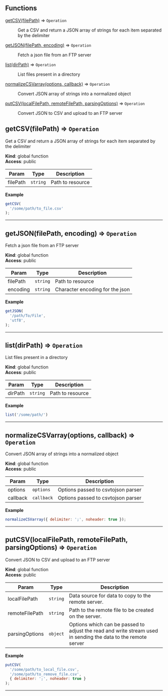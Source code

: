 ## Functions

<dl>
<dt><a href="#getCSV">getCSV(filePath)</a> ⇒ <code>Operation</code></dt>
<dd><p>Get a CSV and return a JSON array of strings for each item separated by the delimiter</p>
</dd>
<dt><a href="#getJSON">getJSON(filePath, encoding)</a> ⇒ <code>Operation</code></dt>
<dd><p>Fetch a json file from an FTP server</p>
</dd>
<dt><a href="#list">list(dirPath)</a> ⇒ <code>Operation</code></dt>
<dd><p>List files present in a directory</p>
</dd>
<dt><a href="#normalizeCSVarray">normalizeCSVarray(options, callback)</a> ⇒ <code>Operation</code></dt>
<dd><p>Convert JSON array of strings into a normalized object</p>
</dd>
<dt><a href="#putCSV">putCSV(localFilePath, remoteFilePath, parsingOptions)</a> ⇒ <code>Operation</code></dt>
<dd><p>Convert JSON to CSV and upload to an FTP server</p>
</dd>
</dl>

<a name="getCSV"></a>

## getCSV(filePath) ⇒ <code>Operation</code>
Get a CSV and return a JSON array of strings for each item separated by the delimiter

**Kind**: global function  
**Access**: public  

| Param | Type | Description |
| --- | --- | --- |
| filePath | <code>string</code> | Path to resource |

**Example**  
```js
getCSV(
  '/some/path/to_file.csv'
);
```

* * *

<a name="getJSON"></a>

## getJSON(filePath, encoding) ⇒ <code>Operation</code>
Fetch a json file from an FTP server

**Kind**: global function  
**Access**: public  

| Param | Type | Description |
| --- | --- | --- |
| filePath | <code>string</code> | Path to resource |
| encoding | <code>string</code> | Character encoding for the json |

**Example**  
```js
getJSON(
  '/path/To/File',
  'utf8',
);
```

* * *

<a name="list"></a>

## list(dirPath) ⇒ <code>Operation</code>
List files present in a directory

**Kind**: global function  
**Access**: public  

| Param | Type | Description |
| --- | --- | --- |
| dirPath | <code>string</code> | Path to resource |

**Example**  
```js
list('/some/path/')
```

* * *

<a name="normalizeCSVarray"></a>

## normalizeCSVarray(options, callback) ⇒ <code>Operation</code>
Convert JSON array of strings into a normalized object

**Kind**: global function  
**Access**: public  

| Param | Type | Description |
| --- | --- | --- |
| options | <code>options</code> | Options passed to csvtojson parser |
| callback | <code>callback</code> | Options passed to csvtojson parser |

**Example**  
```js
normalizeCSVarray({ delimiter: ';', noheader: true });
```

* * *

<a name="putCSV"></a>

## putCSV(localFilePath, remoteFilePath, parsingOptions) ⇒ <code>Operation</code>
Convert JSON to CSV and upload to an FTP server

**Kind**: global function  
**Access**: public  

| Param | Type | Description |
| --- | --- | --- |
| localFilePath | <code>string</code> | Data source for data to copy to the remote server. |
| remoteFilePath | <code>string</code> | Path to the remote file to be created on the server. |
| parsingOptions | <code>object</code> | Options which can be passed to adjust the read and write stream used in sending the data to the remote server |

**Example**  
```js
putCSV(
  '/some/path/to_local_file.csv',
  '/some/path/to_remove_file.csv',
  { delimiter: ';', noheader: true }
);
```

* * *

